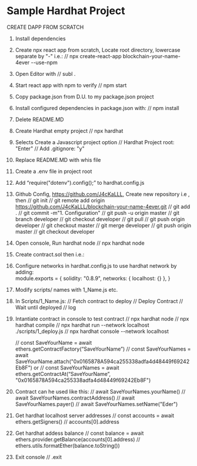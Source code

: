 # Sample Hardhat Project

CREATE DAPP FROM SCRATCH

1. Install dependencies
2. Create npx react app from scratch, Locate root directory, lowercase separate by "-" i.e.:
	// npx create-react-app blockchain-your-name-4ever --use-npm
3. Open Editor with
	// subl .
4. Start react app with npm to verify
	// npm start
5. Copy package.json from D.U. to my package.json project
6. Install configured dependencies in package.json with:
	// npm install
7. Delete README.MD
8. Create Hardhat empty project
	// npx hardhat
9. Selects Create a Javascript project option
	// Hardhat Project root: "Enter"
	// Add .gitignore: "y"
10. Replace README.MD with whis file
11. Create a .env file in project root
12. Add “require("dotenv").config();” to hardhat.config.js
13. Github Config, https://github.com/J4cKaLLL, Create new repository i.e , then
	// git init
	// git remote add origin https://github.com/J4cKaLLL/blockchain-your-name-4ever.git
	// git add .
	// git commit -m"1. Configuration"
	// git push -u origin master
	// git branch developer 
	// git checkout developer
	// git pull
	// git push origin developer 
	// git checkout master
	// git merge developer
	// git push origin master
	// git checkout developer
14. Open console, Run hardhat node
	// npx hardhat node
15. Create contract.sol then i.e.:
16. Configure networks in hardhat.config.js to use hardhat network by adding:	
	module.exports = {
		solidity: "0.8.9",
		networks: {
			localhost: {}
		},
	}
17. Modify scripts/ names with 1_Name.js etc.
18. In Scripts/1_Name.js:
	// Fetch contract to deploy
	// Deploy Contract
	// Wait until deployed
	// log
19. Intantiate contract in console to test contract
	// npx hardhat node 
	// npx hardhat compile 
	// npx hardhat run --network localhost ./scripts/1_deploy.js 
	// npx hardhat console --network localhost 

	// const SaveYourName = await ethers.getContractFactory(“SaveYourName”)	
	// const SaveYourNames = await SaveYourName.attach("0x0165878A594ca255338adfa4d48449f69242Eb8F")
	or
	// const SaveYourNames = await ethers.getContractAt(“SaveYourName”, "0x0165878A594ca255338adfa4d48449f69242Eb8F")
20. Contract can he used like this:	
	// await SaveYourNames.yourName()
	// await SaveYourNames.contractAddress()
	// await SaveYourNames.payer()
	// await SaveYourNames.setName("Eder")
21. Get hardhat localhost server addresses
	// const accounts = await ethers.getSigners()
	// accounts[0].address
21. Get hardhat addess balance
	// const balance = await ethers.provider.getBalance(accounts[0].address)
	// ethers.utils.formatEther(balance.toString())
22. Exit console
	// .exit
